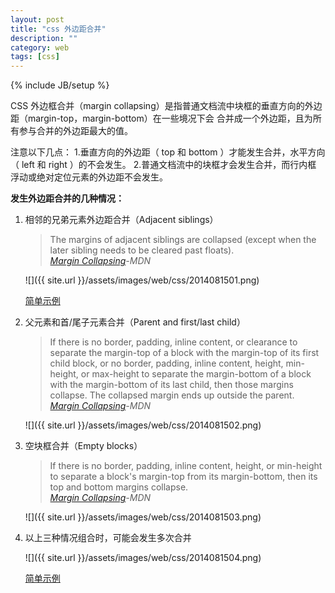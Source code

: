 ```yaml
---
layout: post
title: "css 外边距合并"
description: ""
category: web
tags: [css]
---
```

{% include JB/setup %}

CSS 外边框合并（margin collapsing）是指普通文档流中块框的垂直方向的外边距（margin-top，margin-bottom）在一些境况下会
合并成一个外边距，且为所有参与合并的外边距最大的值。

<!-- more -->

注意以下几点：
	1.垂直方向的外边距（ top 和 bottom ）才能发生合并，水平方向（ left 和 right ）的不会发生。
	2.普通文档流中的块框才会发生合并，而行内框 浮动或绝对定位元素的外边距不会发生。 

**发生外边距合并的几种情况：**

1. 相邻的兄弟元素外边距合并（Adjacent siblings）
	
	> The margins of adjacent siblings are collapsed 
	> (except when the later sibling needs to be cleared past floats).  
	> [*Margin Collapsing*](https://developer.mozilla.org/en-US/docs/Web/CSS/margin_collapsing)*-MDN*
	
	![]({{ site.url }}/assets/images/web/css/2014081501.png)
	
	[简单示例](http://jsfiddle.net/p70tyedx/)

2. 父元素和首/尾子元素合并（Parent and first/last child）
	
	> If there is no border, padding, inline content, 
	> or clearance to separate the margin-top of a block with the margin-top of its first child block, 
	> or no border, padding, inline content, height, min-height, 
	> or max-height to separate the margin-bottom of a block with the margin-bottom of its last child,
	> then those margins collapse. 
	> The collapsed margin ends up outside the parent.    
	> [*Margin Collapsing*](https://developer.mozilla.org/en-US/docs/Web/CSS/margin_collapsing)*-MDN*
	
	![]({{ site.url }}/assets/images/web/css/2014081502.png)
	
3. 空块框合并（Empty blocks）
	
	> If there is no border, padding, inline content, height, 
	> or min-height to separate a block's margin-top from its margin-bottom, 
	> then its top and bottom margins collapse.  
	> [*Margin Collapsing*](https://developer.mozilla.org/en-US/docs/Web/CSS/margin_collapsing)*-MDN*
	
	![]({{ site.url }}/assets/images/web/css/2014081503.png)
	
4. 以上三种情况组合时，可能会发生多次合并
	
	![]({{ site.url }}/assets/images/web/css/2014081504.png)
	
	[简单示例](http://jsfiddle.net/Lg1kz592/)
	